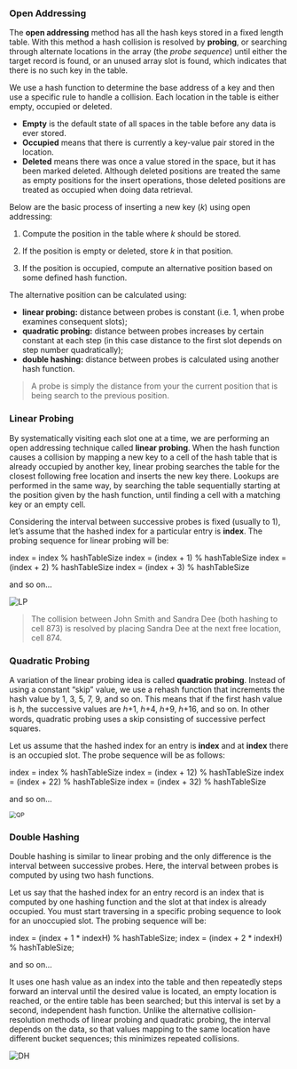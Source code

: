 <!--title={Open Addressing}-->

<!--badges={Algorithms:20}-->

<!--concepts={Open Addressing, Linear Probing, Quadratic Probing, Double Hashing}-->


### Open Addressing

The **open addressing** method has all the hash keys stored in a fixed length table. With this method a hash collision is resolved by **probing**, or searching through alternate locations in the array (the *probe sequence*) until either the target record is found, or an unused array slot is found, which indicates that there is no such key in the table. 

We use a hash function to determine the base address of a key and then use a specific rule to handle a collision. Each location in the table is either empty, occupied or deleted. 
- **Empty** is the default state of all spaces in the table before any data is ever stored.
- **Occupied** means that there is currently a key-value pair stored in the location. 
- **Deleted** means there was once a value stored in the space, but it has been marked deleted. Although deleted positions are treated the same as empty positions for the insert operations, those deleted positions are treated as occupied when doing data retrieval.


Below are the basic process of inserting a new key (*k*) using open addressing:

1. Compute the position in the table where *k* should be stored.

2. If the position is empty or deleted, store *k* in that position.

3. If the position is occupied, compute an alternative position based on some defined hash function.

The alternative position can be calculated using: 

- **linear probing:** distance between probes is constant (i.e. 1, when probe examines consequent slots);
- **quadratic probing:** distance between probes increases by certain constant at each step (in this case distance to the first slot depends on step number quadratically);
- **double hashing:** distance between probes is calculated using another hash function.

> A probe is simply the distance from your the current position that is being search to the previous position.


### Linear Probing

By systematically visiting each slot one at a time, we are performing an open addressing technique called **linear probing**. When the hash function causes a collision by mapping a new key to a cell of the hash table that is already occupied by another key, linear probing searches the table for the closest following free location and inserts the new key there. Lookups are performed in the same way, by searching the table sequentially starting at the position given by the hash function, until finding a cell with a matching key or an empty cell. 

Considering the interval between successive probes is fixed (usually to 1), let’s assume that the hashed index for a particular entry is **index**. The probing sequence for linear probing will be:

index = index % hashTableSize
index = (index + 1) % hashTableSize
index = (index + 2) % hashTableSize
index = (index + 3) % hashTableSize 

and so on...

![LP](https://upload.wikimedia.org/wikipedia/commons/thumb/9/90/HASHTB12.svg/600px-HASHTB12.svg.png)

> The collision between John Smith and Sandra Dee (both hashing to cell 873) is resolved by placing Sandra Dee at the next free location, cell 874.



### Quadratic Probing

A variation of the linear probing idea is called **quadratic probing**. Instead of using a constant “skip” value, we use a rehash function that increments the hash value by 1, 3, 5, 7, 9, and so on. This means that if the first hash value is *h*, the successive values are ℎ+1, ℎ+4, ℎ+9, ℎ+16, and so on. In other words, quadratic probing uses a skip consisting of successive perfect squares.

Let us assume that the hashed index for an entry is **index** and at **index** there is an occupied slot. The probe sequence will be as follows:

index = index % hashTableSize
index = (index + 12) % hashTableSize
index = (index + 22) % hashTableSize
index = (index + 32) % hashTableSize

and so on...

<img src="https://slideplayer.com/slide/3869765/13/images/33/Quadratic+Probing+In+quadratic+probing%2C+f+is+a+quadratic+function+of+i%2C+typically+f%28i%29+%3D+i2..jpg" alt="QP" style="zoom:77%;" />



### Double Hashing

Double hashing is similar to linear probing and the only difference is the interval between successive probes. Here, the interval between probes is computed by using two hash functions.

Let us say that the hashed index for an entry record is an index that is computed by one hashing function and the slot at that index is already occupied. You must start traversing in a specific probing sequence to look for an unoccupied slot. The probing sequence will be:

index = (index + 1 * indexH) % hashTableSize;
index = (index + 2 * indexH) % hashTableSize;

and so on…

It uses one hash value as an index into the table and then repeatedly steps forward an interval until the desired value is located, an empty location is reached, or the entire table has been searched; but this interval is set by a second, independent hash function. Unlike the alternative collision-resolution methods of linear probing and quadratic probing, the interval depends on the data, so that values mapping to the same location have different bucket sequences; this minimizes repeated collisions.

![DH](https://courses.cs.washington.edu/courses/cse326/00wi/handouts/lecture16/img025.gif)
